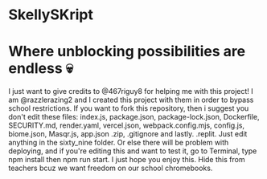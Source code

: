 # SkellySKript
# Where unblocking possibilities are endless 💀
I just want to give credits to @467riguy8 for helping me with this project! I am @razzlerazing2 and I created this project with them in order to bypass school restrictions. If you want to fork this repository, then i suggest you don't edit these files: index.js, package.json, package-lock.json, Dockerfile, SECURITY.md, render.yaml, vercel.json, webpack.config.mjs, config.js, biome.json, Masqr.js, app.json .zip, .gitignore and lastly. .replit. Just edit anything in the sixty_nine folder. Or else there will be problem with deploying, and if you're editing this and want to test it, go to Terminal, type npm install then npm run start. I just hope you enjoy this. Hide this from teachers bcuz we want freedom on our school chromebooks.

